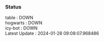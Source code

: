 ### Status


table : DOWN  
hogwarts : DOWN  
icy-bot : DOWN  
Latest Update : 2024-01-28 09:08:07.968486
